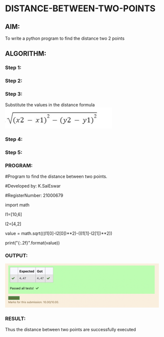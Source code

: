 # DISTANCE-BETWEEN-TWO-POINTS

## AIM:
To write a python program to find the distance two 2 points
## ALGORITHM:
### Step 1: 
### Step 2: 
### Step 3: 
Substitute the values in the distance formula  ![formula](/formula.png)
### Step 4: 
### Step 5: 
### PROGRAM:
  
#Program to find the distance between two points.

#Developed by: K.SaiEswar

#RegisterNumber: 21000679

import math

l1=[10,6]

l2=[4,2]

value = math.sqrt(((l1[0]-l2[0])**2)-((l1[1]-l2[1])**2))

print("{:.2f}".format(value))


### OUTPUT:

![Output](./images/output.png)


### RESULT:
Thus the distance between two points are successfully executed

